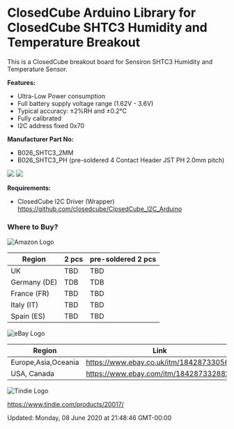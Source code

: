 ClosedCube Arduino Library for
ClosedCube SHTC3 Humidity and Temperature Breakout
===========================================================================

This is a ClosedCube breakout board for Sensiron SHTC3 Humidity and Temperature Sensor.


**Features:**

- Ultra-Low Power consumption
- Full battery supply voltage range (1.62V - 3.6V)
- Typical accuracy: ±2%RH and ±0.2°C
- Fully calibrated
- I2C address fixed 0x70


**Manufacturer Part No:**
- B026_SHTC3_2MM
- B026_SHTC3_PH (pre-soldered 4 Contact Header JST PH 2.0mm pitch)

![](https://images.closedcube.uk/B026_SHTC3/B026_SHTC3_PH_GitHub_1.jpg)
![](https://images.closedcube.uk/B026_SHTC3/B026_SHTC3_PH_GitHub_2.jpg)

**Requirements:**

- ClosedCube I2C Driver (Wrapper) https://github.com/closedcube/ClosedCube_I2C_Arduino

### Where to Buy?

![Amazon Logo](http://images.closedcube.uk/logo/github/amazon.png)

| Region  | 2 pcs | pre-soldered 2 pcs|
| ------------- | ------------- | ------------- |
| UK | TBD | TBD|
| Germany (DE) | TDB | TDB |
| France (FR) | TBD | TBD |
| Italy (IT) | TBD | TBD |
| Spain (ES) | TBD | TBD |

![eBay Logo](http://images.closedcube.uk/logo/github/ebay.gif)

| Region  | Link |
| ------------- | ------------- |
| Europe,Asia,Oceania | https://www.ebay.co.uk/itm/184287330561 |
| USA, Canada  | https://www.ebay.com/itm/184287332882 |

![Tindie Logo](http://images.closedcube.uk/logo/github/tindie.png)

https://www.tindie.com/products/20017/ 


Updated: Monday, 08 June 2020 at 21:48:46 GMT-00:00
